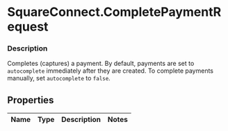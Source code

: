 # SquareConnect.CompletePaymentRequest

### Description

Completes (captures) a payment.  By default, payments are set to `autocomplete` immediately after they are created. To complete payments manually, set `autocomplete` to `false`.

## Properties
Name | Type | Description | Notes
------------ | ------------- | ------------- | -------------


